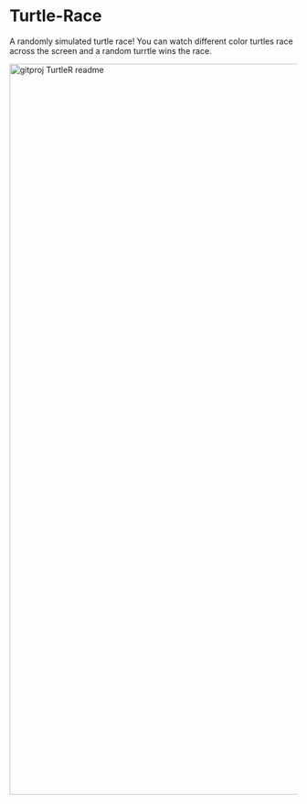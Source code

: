 # Turtle-Race
A randomly simulated turtle race! You can watch different color turtles race across the screen and a random turrtle wins the race.

<img width="1280" alt="gitproj TurtleR readme" src="https://user-images.githubusercontent.com/91464100/229290997-e28590b7-bfc6-4eaa-8c69-944ea6af6009.png">
